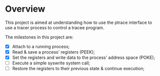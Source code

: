 # Overview

This project is aimed at understanding how to use the ptrace interface to use a
tracer process to control a tracee program.

The milestones in this project are: 

- [x] Attach to a running process;
- [x] Read & save a process' registers (PEEK);
- [x] Set the registers and write data to the process' address space (POKE);
- [ ] Execute a simple syswrite system call;
- [ ] Restore the registers to their previous state & continue execution;
